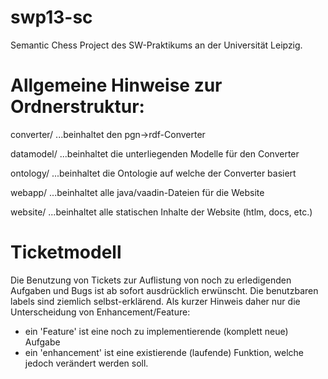 swp13-sc
========

Semantic Chess Project des SW-Praktikums an der Universität Leipzig.

Allgemeine Hinweise zur Ordnerstruktur:
========
converter/ ...beinhaltet den pgn->rdf-Converter

datamodel/ ...beinhaltet die unterliegenden Modelle für den Converter

ontology/  ...beinhaltet die Ontologie auf welche der Converter basiert

webapp/    ...beinhaltet alle java/vaadin-Dateien für die Website

website/   ...beinhaltet alle statischen Inhalte der Website (htlm, docs, etc.)

Ticketmodell
=====
Die Benutzung von Tickets zur Auflistung von noch zu erledigenden Aufgaben und Bugs ist ab sofort ausdrücklich erwünscht.
Die benutzbaren labels sind ziemlich selbst-erklärend. Als kurzer Hinweis daher nur die Unterscheidung von Enhancement/Feature:
- ein 'Feature' ist eine noch zu implementierende (komplett neue) Aufgabe
- ein 'enhancement' ist eine existierende (laufende) Funktion, welche jedoch verändert werden soll.

